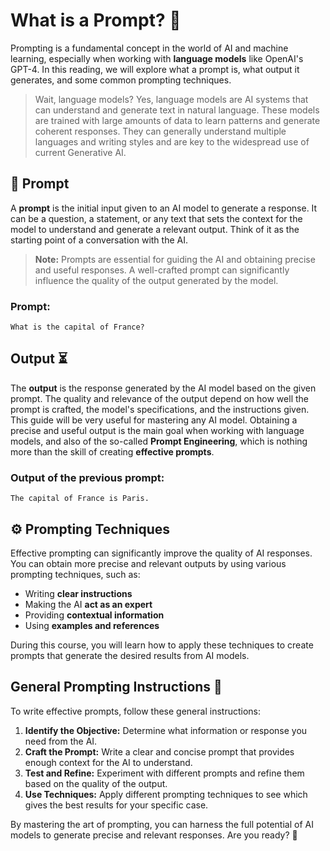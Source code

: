 # What is a Prompt? 🤖

Prompting is a fundamental concept in the world of AI and machine learning, especially when working with **language models** like OpenAI's GPT-4. In this reading, we will explore what a prompt is, what output it generates, and some common prompting techniques.

> Wait, language models? Yes, language models are AI systems that can understand and generate text in natural language. These models are trained with large amounts of data to learn patterns and generate coherent responses. They can generally understand multiple languages and writing styles and are key to the widespread use of current Generative AI.

## 🧾 Prompt

A **prompt** is the initial input given to an AI model to generate a response. It can be a question, a statement, or any text that sets the context for the model to understand and generate a relevant output. Think of it as the starting point of a conversation with the AI.

> **Note:** Prompts are essential for guiding the AI and obtaining precise and useful responses. A well-crafted prompt can significantly influence the quality of the output generated by the model.

### Prompt:
`What is the capital of France?`

## Output ⏳

The **output** is the response generated by the AI model based on the given prompt. The quality and relevance of the output depend on how well the prompt is crafted, the model's specifications, and the instructions given. This guide will be very useful for mastering any AI model. Obtaining a precise and useful output is the main goal when working with language models, and also of the so-called **Prompt Engineering**, which is nothing more than the skill of creating **effective prompts**.

### Output of the previous prompt:
`The capital of France is Paris.`

## ⚙️ Prompting Techniques

Effective prompting can significantly improve the quality of AI responses. You can obtain more precise and relevant outputs by using various prompting techniques, such as:

- Writing **clear instructions**
- Making the AI **act as an expert**
- Providing **contextual information**
- Using **examples and references**

During this course, you will learn how to apply these techniques to create prompts that generate the desired results from AI models.

## General Prompting Instructions 📌

To write effective prompts, follow these general instructions:

1. **Identify the Objective:** Determine what information or response you need from the AI.
2. **Craft the Prompt:** Write a clear and concise prompt that provides enough context for the AI to understand.
3. **Test and Refine:** Experiment with different prompts and refine them based on the quality of the output.
4. **Use Techniques:** Apply different prompting techniques to see which gives the best results for your specific case.

By mastering the art of prompting, you can harness the full potential of AI models to generate precise and relevant responses. Are you ready? 🎉